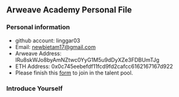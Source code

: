 ## Arweave Academy Personal File

### Personal information

- github account: linggar03
- Email: newbietam17@gmail.com
- Arweave Address: lRu8skWJo8byAmNZtwc0YyG1M5u9dDyXZe3FDBUmTJg
- ETH Address: 0x0c745eebefdf11fcd9fd2cafcc6162167167d922
- Please finish this [form](https://docs.google.com/forms/d/e/1FAIpQLSfWA5fIIcBgmRppm3jNz5vmf9Mai_QMVil-2pO4r7YKn_Zhtw/viewform?usp=sf_link) to join in the talent pool.

### Introduce Yourself